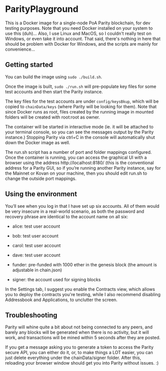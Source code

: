 # ParityPlayground

This is a Docker image for a single-node PoA Parity blockchain, for dev testing purposes. Note that you need Docker installed on your system to use this (duh)... Also, I use Linux and MacOS, so I couldn't really test on Windows, or even take it into account. That said, there's nothing in here that should be problem with Docker for Windows, and the scripts are mainly for convenience...

## Getting started

You can build the image using `sudo ./build.sh`.

Once the image is built, `sudo ./run.sh` will pre-populate key files for some test accounts and then start the Parity instance.

The key files for the test accounts are under `config/keysBkup`, which will be copied to `chainData/keys` (where Parity will be looking for them). Note that since Docker runs as root, files created by the running image in mounted folders will be created with root:root as owner.

The container will be started in interactive mode (ie. it will be attached to your terminal console, so you can see the messages output by the Parity instance.) Stopping Parity via ctrl+C in the console will automatically shut down the Docker image as well.

The run.sh script has a number of port and folder mappings configured. Once the container is running, you can access the graphical UI with a browser using the address http://localhost:8180/ (this is the conventional address for a Parity GUI, so if you’re running another Parity instance, say for the Mainnet or Kovan on your machine, then you should edit run.sh to change the outside port mappings.

## Using the environment

You’ll see when you log in that I have set up six accounts. All of them would be very insecure in a real-world scenario, as both the password and recovery phrase are identical to the account name on all six:

* alice: test user account

* bob: test user account

* carol: test user account

* dave: test user account

* funder: pre-funded with 1000 ether in the genesis block (the amount is adjustable in chain.json)

* signer: the account used for signing blocks

In the Settings tab, I suggest you enable the Contracts view, which allows you to deploy the contracts you're testing, while I also recommend disabling Addressbook and Applications, to unclutter the screen.

## Troubleshooting

Parity will whine quite a bit about not being connected to any peers, and barely any blocks will be generated when there is no activity, but it will work, and transactions will be mined within 5 seconds after they are posted.

If you get a message asking you to generate a token to access the Parity secure API, you can either do it, or, to make things a LOT easier, you can just delete everything under the chainData/signer folder. After this, reloading your browser window should get you into Parity without issues. :)
